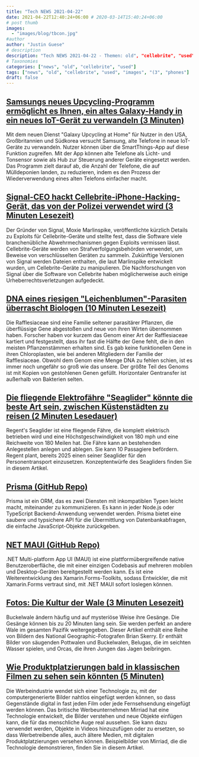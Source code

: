 ```yaml
---
title: "Tech NEWS 2021-04-22"
date: 2021-04-22T12:40:24+06:00 # 2020-03-14T15:40:24+06:00
# post thumb
images:
  - "images/blog/tbcon.jpg"
#author
author: "Justin Guese"
# description
description: "Tech NEWS 2021-04-22 - Themen: old", "cellebrite", "used"
# Taxonomies
categories: ["news", "old", "cellebrite", "used"]
tags: ["news", "old", "cellebrite", "used", "images", "(3", "phones"]
draft: false
---
```


## [Samsungs neues Upcycling-Programm ermöglicht es Ihnen, ein altes Galaxy-Handy in ein neues IoT-Gerät zu verwandeln (3 Minuten)](https://gizmodo.com/samsungs-new-upcycling-program-allows-you-to-turn-an-ol-1846730435)

 Mit dem neuen Dienst "Galaxy Upcycling at Home" für Nutzer in den USA, Großbritannien und Südkorea versucht Samsung, alte Telefone in neue IoT-Geräte zu verwandeln. Nutzer können über die SmartThings-App auf diese Funktion zugreifen. Mit der App können alte Telefone als Licht- und Tonsensor sowie als Hub zur Steuerung anderer Geräte eingesetzt werden. Das Programm zielt darauf ab, die Anzahl der Telefone, die auf Mülldeponien landen, zu reduzieren, indem es den Prozess der Wiederverwendung eines alten Telefons einfacher macht.

## [Signal-CEO hackt Cellebrite-iPhone-Hacking-Gerät, das von der Polizei verwendet wird (3 Minuten Lesezeit)](https://www.vice.com/en/article/k78q5y/signal-ceo-hacks-cellebrite-iphone-hacking-device-used-by-cops)

 Der Gründer von Signal, Moxie Marlinspike, veröffentlichte kürzlich Details zu Exploits für Cellebrite-Geräte und stellte fest, dass die Software viele branchenübliche Abwehrmechanismen gegen Exploits vermissen lässt. Cellebrite-Geräte werden von Strafverfolgungsbehörden verwendet, um Beweise von verschlüsselten Geräten zu sammeln. Zukünftige Versionen von Signal werden Dateien enthalten, die laut Marlinspike entwickelt wurden, um Cellebrite-Geräte zu manipulieren. Die Nachforschungen von Signal über die Software von Cellebrite haben möglicherweise auch einige Urheberrechtsverletzungen aufgedeckt.

## [DNA eines riesigen "Leichenblumen"-Parasiten überrascht Biologen (10 Minuten Lesezeit)](https://www.quantamagazine.org/dna-of-giant-corpse-flower-parasite-surprises-biologists-20210421/)

 Die Rafflesiaceae sind eine Familie seltener parasitärer Pflanzen, die überflüssige Gene abgestoßen und neue von ihren Wirten übernommen haben. Forscher haben vor kurzem das Genom einer Art der Rafflesiaceae kartiert und festgestellt, dass ihr fast die Hälfte der Gene fehlt, die in den meisten Pflanzenstämmen erhalten sind. Es gab keine funktionellen Gene in ihren Chloroplasten, wie bei anderen Mitgliedern der Familie der Rafflesiaceae. Obwohl dem Genom eine Menge DNA zu fehlen schien, ist es immer noch ungefähr so groß wie das unsere. Der größte Teil des Genoms ist mit Kopien von gestohlenen Genen gefüllt. Horizontaler Gentransfer ist außerhalb von Bakterien selten.

## [Die fliegende Elektrofähre "Seaglider" könnte die beste Art sein, zwischen Küstenstädten zu reisen (2 Minuten Lesedauer)](https://interestingengineering.com/electric-seaglider-to-travel-between-coastal-cities)

 Regent's Seaglider ist eine fliegende Fähre, die komplett elektrisch betrieben wird und eine Höchstgeschwindigkeit von 180 mph und eine Reichweite von 180 Meilen hat. Die Fähre kann an bestehenden Anlegestellen anlegen und ablegen. Sie kann 10 Passagiere befördern. Regent plant, bereits 2025 einen seiner Seaglider für den Personentransport einzusetzen. Konzeptentwürfe des Seagliders finden Sie in diesem Artikel.

## [Prisma (GitHub Repo)](https://github.com/prisma/prisma)

 Prisma ist ein ORM, das es zwei Diensten mit inkompatiblen Typen leicht macht, miteinander zu kommunizieren. Es kann in jeder Node.js oder TypeScript Backend-Anwendung verwendet werden. Prisma bietet eine saubere und typsichere API für die Übermittlung von Datenbankabfragen, die einfache JavaScript-Objekte zurückgeben.

## [NET MAUI (GitHub Repo)](https://github.com/dotnet/maui)

 .NET Multi-platform App UI (MAUI) ist eine plattformübergreifende native Benutzeroberfläche, die mit einer einzigen Codebasis auf mehreren mobilen und Desktop-Geräten bereitgestellt werden kann. Es ist eine Weiterentwicklung des Xamarin.Forms-Toolkits, sodass Entwickler, die mit Xamarin.Forms vertraut sind, mit .NET MAUI sofort loslegen können.

## [Fotos: Die Kultur der Wale (3 Minuten Lesezeit)](https://www.npr.org/sections/pictureshow/2021/04/19/988028339/photos-the-culture-of-whales)

 Buckelwale ändern häufig und auf mysteriöse Weise ihre Gesänge. Die Gesänge können bis zu 20 Minuten lang sein. Sie werden perfekt an andere Wale im gesamten Pazifik weitergegeben. Dieser Artikel enthält eine Reihe von Bildern des National Geographic-Fotografen Brian Skerry. Er enthält Bilder von säugenden Pottwalen und Buckelwalen, Belugas, die im seichten Wasser spielen, und Orcas, die ihren Jungen das Jagen beibringen.

## [Wie Produktplatzierungen bald in klassischen Filmen zu sehen sein könnten (5 Minuten)](https://www.bbc.com/news/business-56758376)

 Die Werbeindustrie wendet sich einer Technologie zu, mit der computergenerierte Bilder nahtlos eingefügt werden können, so dass Gegenstände digital in fast jeden Film oder jede Fernsehsendung eingefügt werden können. Das britische Werbeunternehmen Mirriad hat eine Technologie entwickelt, die Bilder verstehen und neue Objekte einfügen kann, die für das menschliche Auge real aussehen. Sie kann dazu verwendet werden, Objekte in Videos hinzuzufügen oder zu ersetzen, so dass Werbetreibende alles, auch ältere Medien, mit digitalen Produktplatzierungen versehen können. Beispielbilder von Mirriad, die die Technologie demonstrieren, finden Sie in diesem Artikel.

